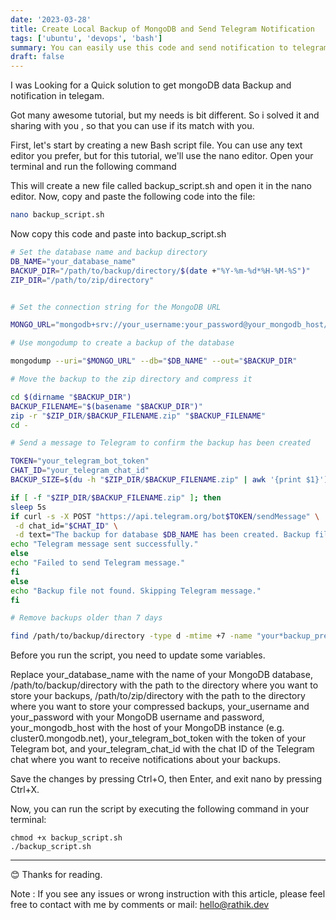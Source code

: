 ```yaml
---
date: '2023-03-28'
title: Create Local Backup of MongoDB and Send Telegram Notification
tags: ['ubuntu', 'devops', 'bash']
summary: You can easily use this code and send notification to telegram after create backup.
draft: false
---
```


I was Looking for a Quick solution to get mongoDB data Backup and notification in telegam.

Got many awesome tutorial, but my needs is bit different. So i solved it and sharing with you , so that you can use if its match with you.

First, let's start by creating a new Bash script file. You can use any text editor you prefer, but for this tutorial, we'll use the nano editor. Open your terminal and run the following command

This will create a new file called backup_script.sh and open it in the nano editor. Now, copy and paste the following code into the file:

```bash
nano backup_script.sh
```

Now copy this code and paste into backup_script.sh

```bash
# Set the database name and backup directory
DB_NAME="your_database_name"
BACKUP_DIR="/path/to/backup/directory/$(date +"%Y-%m-%d*%H-%M-%S")"
ZIP_DIR="/path/to/zip/directory"


# Set the connection string for the MongoDB URL

MONGO_URL="mongodb+srv://your_username:your_password@your_mongodb_host/your_database_name?retryWrites=true"

# Use mongodump to create a backup of the database

mongodump --uri="$MONGO_URL" --db="$DB_NAME" --out="$BACKUP_DIR"

# Move the backup to the zip directory and compress it

cd $(dirname "$BACKUP_DIR")
BACKUP_FILENAME="$(basename "$BACKUP_DIR")"
zip -r "$ZIP_DIR/$BACKUP_FILENAME.zip" "$BACKUP_FILENAME"
cd -

# Send a message to Telegram to confirm the backup has been created

TOKEN="your_telegram_bot_token"
CHAT_ID="your_telegram_chat_id"
BACKUP_SIZE=$(du -h "$ZIP_DIR/$BACKUP_FILENAME.zip" | awk '{print $1}')

if [ -f "$ZIP_DIR/$BACKUP_FILENAME.zip" ]; then
sleep 5s
if curl -s -X POST "https://api.telegram.org/bot$TOKEN/sendMessage" \
 -d chat_id="$CHAT_ID" \
 -d text="The backup for database $DB_NAME has been created. Backup file name: $BACKUP_FILENAME.zip. Size: $BACKUP_SIZE"; then
echo "Telegram message sent successfully."
else
echo "Failed to send Telegram message."
fi
else
echo "Backup file not found. Skipping Telegram message."
fi

# Remove backups older than 7 days

find /path/to/backup/directory -type d -mtime +7 -name "your*backup_prefix*\*" -exec rm -r {} \;
```

Before you run the script, you need to update some variables.

Replace your_database_name with the name of your MongoDB database, /path/to/backup/directory with the path to the directory where you want to store your backups, /path/to/zip/directory with the path to the directory where you want to store your compressed backups, your_username and your_password with your MongoDB username and password, your_mongodb_host with the host of your MongoDB instance (e.g. cluster0.mongodb.net), your_telegram_bot_token with the token of your Telegram bot, and your_telegram_chat_id with the chat ID of the Telegram chat where you want to receive notifications about your backups.

Save the changes by pressing Ctrl+O, then Enter, and exit nano by pressing Ctrl+X.

Now, you can run the script by executing the following command in your terminal:

```
chmod +x backup_script.sh
./backup_script.sh
```

---

😊 Thanks for reading.

Note : If you see any issues or wrong instruction with this article, please feel free to contact with me by comments or mail: hello@rathik.dev

```

```
